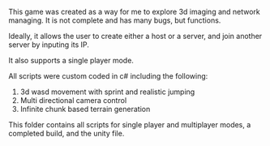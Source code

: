 This game was created as a way for me to explore 3d imaging and network managing. It is not complete and has many bugs, but functions.

Ideally, it allows the user to create either a host or a server, and join another server by inputing its IP.

It also supports a single player mode.

All scripts were custom coded in c# including the following:

1. 3d wasd movement with sprint and realistic jumping
2. Multi directional camera control
3. Infinite chunk based terrain generation

This folder contains all scripts for single player and multiplayer modes, a completed build, and the unity file.
